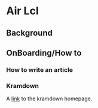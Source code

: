 # Air Lcl

## Background

## OnBoarding/How to 
### How to write an article
### Kramdown
A [link](http://kramdown.gettalong.org)
to the kramdown homepage.
